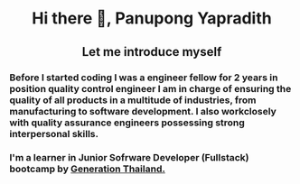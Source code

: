 **<h1 align="center"> Hi there 👋, Panupong Yapradith </h1>**

**<h2 align="center">Let me introduce myself</p>**
### Before I started coding I was a engineer fellow for 2 years in position quality control engineer I am in charge of ensuring the quality of all products in a multitude of industries, from manufacturing to software development. I also workclosely with quality assurance engineers possessing strong interpersonal skills.
### I'm a learner in Junior Sofrware Developer (Fullstack) bootcamp by [Generation Thailand.](https://thailand.generation.org)

<!--
**supel2nova/supel2nova** is a ✨ _special_ ✨ repository because its `README.md` (this file) appears on your GitHub profile.

Here are some ideas to get you started:

- 🔭 I’m currently working on ...
- 🌱 I’m currently learning ...
- 👯 I’m looking to collaborate on ...
- 🤔 I’m looking for help with ...
- 💬 Ask me about ...
- 📫 How to reach me: ...
- 😄 Pronouns: ...
- ⚡ Fun fact: ...
-->

